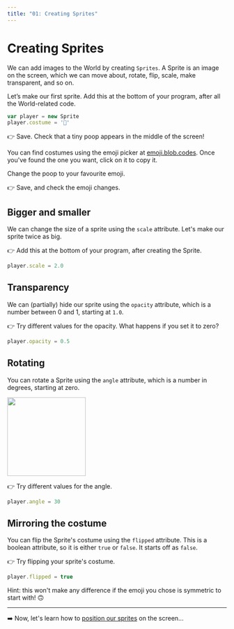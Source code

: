 ```yaml
---
title: "01: Creating Sprites"
---
```

# Creating Sprites

We can add images to the World by creating `Sprites`. A Sprite is an image on the screen, which we can move about, rotate, flip, scale, make transparent, and so on.

Let’s make our first sprite. Add this at the bottom of your program, after all the World-related code.
```js
var player = new Sprite
player.costume = '💩'
```

👉 Save. Check that a tiny poop appears in the middle of the screen!

You can find costumes using the emoji picker at [emoji.blob.codes](http://emoji.blob.codes/). Once you've found the one you want, click on it to copy it.

Change the poop to your favourite emoji.

👉 Save, and check the emoji changes.

## Bigger and smaller

We can change the size of a sprite using the `scale` attribute. Let's make our sprite twice as big.

👉 Add this at the bottom of your program, after creating the Sprite.
```js
player.scale = 2.0
```

## Transparency

We can (partially) hide our sprite using the `opacity` attribute, which is a number between 0 and 1, starting at `1.0`.

👉 Try different values for the opacity. What happens if you set it to zero?
```js
player.opacity = 0.5
```

## Rotating

You can rotate a Sprite using the `angle` attribute, which is a number in degrees, starting at zero.

<img src="static/sprite-angle.png" width=180>

👉 Try different values for the angle.
```js
player.angle = 30
```

## Mirroring the costume

You can flip the Sprite's costume using the `flipped` attribute. This is a boolean attribute, so it is either `true` or `false`. It starts off as `false`.

👉 Try flipping your sprite's costume.
```js
player.flipped = true
```

Hint: this won't make any difference if the emoji you chose is symmetric to start with! 🙃 

---

➡️ Now, let's learn how to [position our sprites](02-position) on the screen...
